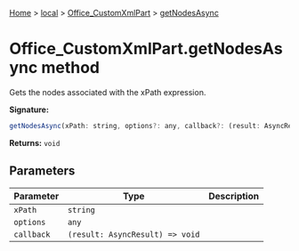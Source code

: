 [Home](./index) &gt; [local](local.md) &gt; [Office\_CustomXmlPart](local.office_customxmlpart.md) &gt; [getNodesAsync](local.office_customxmlpart.getnodesasync.md)

# Office\_CustomXmlPart.getNodesAsync method

Gets the nodes associated with the xPath expression.

**Signature:**
```javascript
getNodesAsync(xPath: string, options?: any, callback?: (result: AsyncResult) => void): void;
```
**Returns:** `void`

## Parameters

|  Parameter | Type | Description |
|  --- | --- | --- |
|  `xPath` | `string` |  |
|  `options` | `any` |  |
|  `callback` | `(result: AsyncResult) => void` |  |

